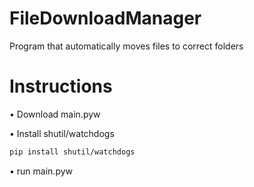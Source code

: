 # FileDownloadManager
Program that automatically moves files to correct folders

# Instructions
• Download main.pyw

• Install shutil/watchdogs

```bash
pip install shutil/watchdogs
```

• run main.pyw



